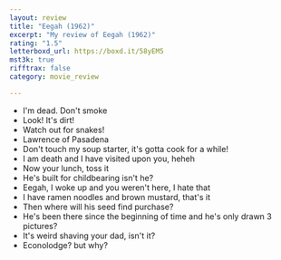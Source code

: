 ```yaml
---
layout: review
title: "Eegah (1962)"
excerpt: "My review of Eegah (1962)"
rating: "1.5"
letterboxd_url: https://boxd.it/58yEM5
mst3k: true
rifftrax: false
category: movie_review

---
```


* I'm dead. Don't smoke
* Look! It's dirt!
* Watch out for snakes!
* Lawrence of Pasadena
* Don't touch my soup starter, it's gotta cook for a while!
* I am death and I have visited upon you, heheh
* Now your lunch, toss it
* He's built for childbearing isn't he?
* Eegah, I woke up and you weren't here, I hate that
* I have ramen noodles and brown mustard, that's it
* Then where will his seed find purchase?
* He's been there since the beginning of time and he's only drawn 3 pictures?
* It's weird shaving your dad, isn't it?
* Econolodge? but why?
